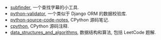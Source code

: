 - [subfinder](https://github.com/ausaki/subfinder), 一个查找字幕的小工具.
- [python-validator](https://github.com/ausaki/python-validator), 一个类似于 Django ORM 的数据校验库.
- [python-source-code-notes](https://github.com/ausaki/python-source-code-notes), CPython 源码笔记.
- [cpython](https://github.com/ausaki/cpython), CPython 源码注释.
- [data_structures_and_algorithms](https://github.com/ausaki/data_structures_and_algorithms), 数据结构和算法, 包括 LeetCode 题解.
